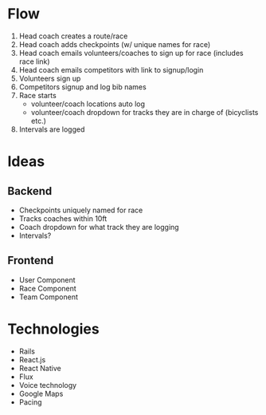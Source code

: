 # Flow
  1. Head coach creates a route/race
  2. Head coach adds checkpoints (w/ unique names for race)
  3. Head coach emails volunteers/coaches to sign up for race (includes race link)
  4. Head coach emails competitors with link to signup/login
  5. Volunteers sign up
  6. Competitors signup and log bib names
  7. Race starts
      - volunteer/coach locations auto log
      - volunteer/coach dropdown for tracks they are in charge of (bicyclists etc.)
  8. Intervals are logged

# Ideas
## Backend
  * Checkpoints uniquely named for race
  * Tracks coaches within 10ft
  * Coach dropdown for what track they are logging
  * Intervals?

## Frontend
  * User Component
  * Race Component
  * Team Component

# Technologies
  * Rails
  * React.js
  * React Native
  * Flux
  * Voice technology
  * Google Maps
  * Pacing
